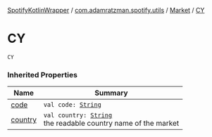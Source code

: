 [SpotifyKotlinWrapper](../../index.md) / [com.adamratzman.spotify.utils](../index.md) / [Market](index.md) / [CY](./-c-y.md)

# CY

`CY`

### Inherited Properties

| Name | Summary |
|---|---|
| [code](code.md) | `val code: `[`String`](https://kotlinlang.org/api/latest/jvm/stdlib/kotlin/-string/index.html) |
| [country](country.md) | `val country: `[`String`](https://kotlinlang.org/api/latest/jvm/stdlib/kotlin/-string/index.html)<br>the readable country name of the market |
